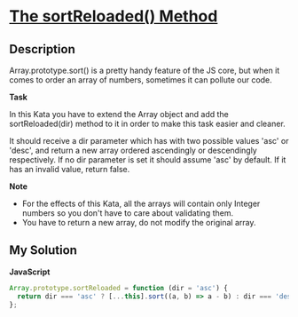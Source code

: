 # [The sortReloaded() Method](https://www.codewars.com/kata/5610a8eeb9a84d624b000005)

## Description

Array.prototype.sort() is a pretty handy feature of the JS core, but when it comes to order an array of numbers, sometimes it can pollute our code.

**Task**

In this Kata you have to extend the Array object and add the sortReloaded(dir) method to it in order to make this task easier and cleaner.

It should receive a dir parameter which has with two possible values 'asc' or 'desc', and return a new array ordered ascendingly or descendingly respectively. If no dir parameter is set it should assume 'asc' by default. If it has an invalid value, return false.

**Note**

- For the effects of this Kata, all the arrays will contain only Integer numbers so you don't have to care about validating them.
- You have to return a new array, do not modify the original array.

## My Solution

**JavaScript**

```js
Array.prototype.sortReloaded = function (dir = 'asc') {
  return dir === 'asc' ? [...this].sort((a, b) => a - b) : dir === 'desc' ? [...this].sort((a, b) => b - a) : false;
};
```
